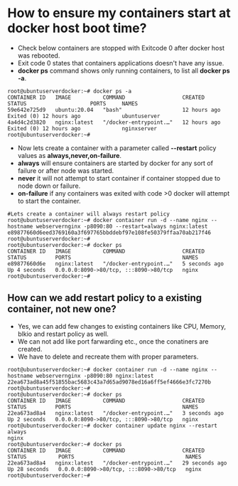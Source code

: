# How to ensure my containers start at docker host boot time?
- Check below containers are stopped with Exitcode 0 after docker host was rebooted.
- Exit code 0 states that containers applications doesn't have any issue.
- **docker ps** command shows only running containers, to list all **docker ps -a**.
```
root@ubuntuserverdocker:~# docker ps -a
CONTAINER ID   IMAGE          COMMAND                  CREATED        STATUS                    PORTS     NAMES
59e642e725d9   ubuntu:20.04   "bash"                   12 hours ago   Exited (0) 12 hours ago             ubuntuserver
4a4d4c2d3820   nginx:latest   "/docker-entrypoint.…"   12 hours ago   Exited (0) 12 hours ago             nginxserver
root@ubuntuserverdocker:~#
```
- Now lets create a container with a parameter called **--restart** policy values as **always,never,on-failure**.
- **always** will ensure containers are started by docker for any sort of failure or after node was started.
- **never** it will not attempt to start container if container stopped due to node down or failure.
- **on-failure** if any containers was exited with code >0 docker will attempt to start the container.
```
#Lets create a container will always restart policy
root@ubuntuserverdocker:~# docker container run -d --name nginx --hostname webservernginx -p8090:80 --restart=always nginx:latest
e89877660d6eed3769160a3f697765bbddebf97e108fe50379ffaa70ab217f46
root@ubuntuserverdocker:~#
root@ubuntuserverdocker:~# docker ps
CONTAINER ID   IMAGE          COMMAND                  CREATED         STATUS         PORTS                                   NAMES
e89877660d6e   nginx:latest   "/docker-entrypoint.…"   5 seconds ago   Up 4 seconds   0.0.0.0:8090->80/tcp, :::8090->80/tcp   nginx
root@ubuntuserverdocker:~#
```

## How can we add restart policy to a existing container, not new one?
- Yes, we can add few changes to existing containers like CPU, Memory, blkio and restart policy as well.
- We can not add like port farwarding etc., once the conatiners are created.
- We have to delete and recreate them with proper parameters.
```
root@ubuntuserverdocker:~# docker container run -d --name nginx --hostname webservernginx -p8090:80 nginx:latest    22ea673ad8a45f51855bac5683c43a7d65ad9078ed16a6ff5ef4666e3fc7270b
root@ubuntuserverdocker:~#
root@ubuntuserverdocker:~# docker ps
CONTAINER ID   IMAGE          COMMAND                  CREATED         STATUS         PORTS                                   NAMES
22ea673ad8a4   nginx:latest   "/docker-entrypoint.…"   3 seconds ago   Up 2 seconds   0.0.0.0:8090->80/tcp, :::8090->80/tcp   nginx
root@ubuntuserverdocker:~# docker container update nginx --restart always
nginx
root@ubuntuserverdocker:~# docker ps
CONTAINER ID   IMAGE          COMMAND                  CREATED          STATUS          PORTS                                   NAMES
22ea673ad8a4   nginx:latest   "/docker-entrypoint.…"   29 seconds ago   Up 28 seconds   0.0.0.0:8090->80/tcp, :::8090->80/tcp   nginx
root@ubuntuserverdocker:~#
```